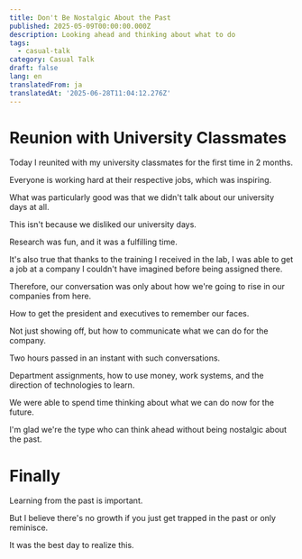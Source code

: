 ```yaml
---
title: Don't Be Nostalgic About the Past
published: 2025-05-09T00:00:00.000Z
description: Looking ahead and thinking about what to do
tags:
  - casual-talk
category: Casual Talk
draft: false
lang: en
translatedFrom: ja
translatedAt: '2025-06-28T11:04:12.276Z'
---
```


# Reunion with University Classmates

Today I reunited with my university classmates for the first time in 2 months.

Everyone is working hard at their respective jobs, which was inspiring.

What was particularly good was that we didn't talk about our university days at all.

This isn't because we disliked our university days.

Research was fun, and it was a fulfilling time.

It's also true that thanks to the training I received in the lab, I was able to get a job at a company I couldn't have imagined before being assigned there.

Therefore, our conversation was only about how we're going to rise in our companies from here.

How to get the president and executives to remember our faces.

Not just showing off, but how to communicate what we can do for the company.

Two hours passed in an instant with such conversations.

Department assignments, how to use money, work systems, and the direction of technologies to learn.

We were able to spend time thinking about what we can do now for the future.

I'm glad we're the type who can think ahead without being nostalgic about the past.

# Finally

Learning from the past is important.

But I believe there's no growth if you just get trapped in the past or only reminisce.

It was the best day to realize this.
